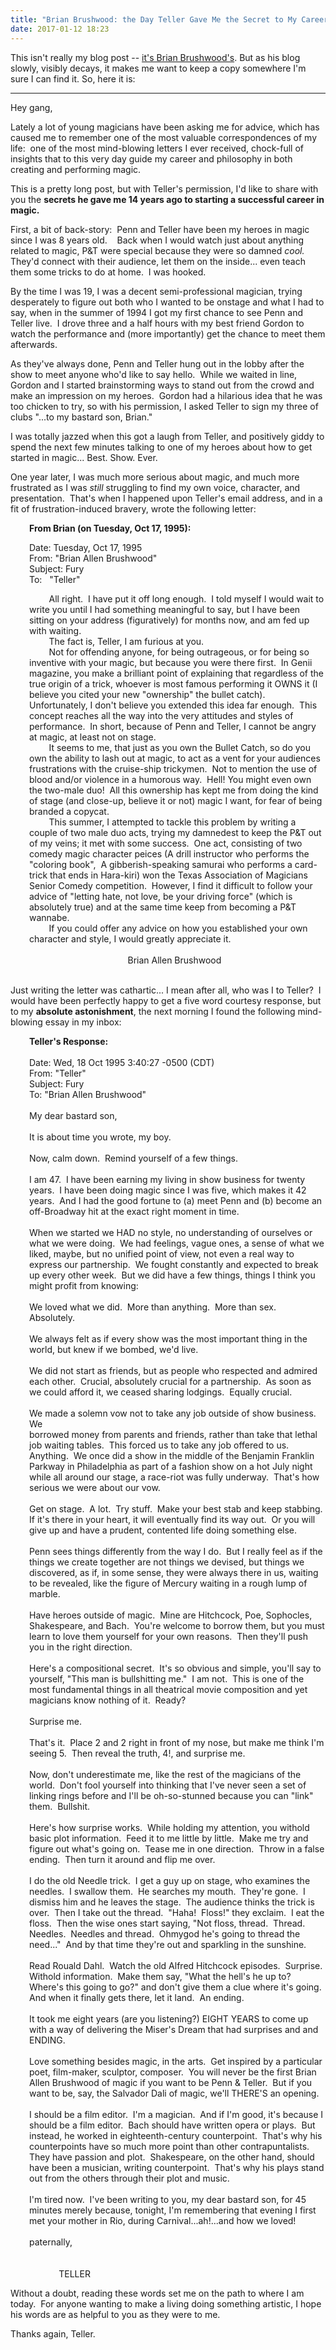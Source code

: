```yaml
---
title: "Brian Brushwood: the Day Teller Gave Me the Secret to My Career in Magic"
date: 2017-01-12 18:23
---
```


This isn't really my blog post -- <a href="http://shwood.squarespace.com/news/2009/9/21/14-years-ago-the-day-teller-gave-me-the-secret-to-my-career.html">it's Brian Brushwood's</a>. But as his blog slowly, visibly decays, it makes me want to keep a copy somewhere I'm sure I can find it. So, here it is:

<hr/>

<p>Hey gang,</p>
<p>Lately a lot of young magicians have been asking me for advice, which has caused me to remember one of the most valuable correspondences of my life:&nbsp; one of the most mind-blowing letters I ever received, chock-full of insights that to this very day guide my career and philosophy in both creating and performing magic.</p>
<p>This is a pretty long post, but with Teller's permission, I'd like to share with you the <strong>secrets he gave me 14 years ago to starting a successful career in magic.</strong></p>
<!--more-->
<p>First, a bit of back-story:&nbsp; Penn and Teller have been my heroes in magic since I was 8 years old.&nbsp;&nbsp;&nbsp; Back when I would watch just about anything related to magic, P&amp;T were special because they were so damned <em>cool.</em>&nbsp; They'd connect with their audience, let them on the inside... even teach them some tricks to do at home.&nbsp; I was hooked.</p>
<p>By the time I was 19, I was a decent semi-professional magician, trying desperately to figure out both who I wanted to be onstage and what I had to say, when in the summer of 1994 I got my first chance to see Penn and Teller live.&nbsp; I drove three and a half hours with my best friend Gordon to watch the performance and (more importantly) get the chance to meet them afterwards.</p>
<p>As they've always done, Penn and Teller hung out in the lobby after the show to meet anyone who'd like to say hello.&nbsp; While we waited in line, Gordon and I started brainstorming ways to stand out from the crowd and make an impression on my heroes.&nbsp; Gordon had a hilarious idea that he was too chicken to try, so with his permission, I asked Teller to sign my three of clubs "...to my bastard son, Brian."</p>
<p>I was totally jazzed when this got a laugh from Teller, and positively giddy to spend the next few minutes talking to one of my heroes about how to get started in magic... Best. Show. Ever.</p>
<p>One year later, I was much more serious about magic, and much more frustrated as I was <em>still </em>struggling to find my own voice, character, and presentation.&nbsp; That's when I happened upon Teller's email address, and in a fit of frustration-induced bravery, wrote the following letter:</p>
<p style="padding-left: 30px;"><strong>From Brian (on Tuesday, Oct 17, 1995):</strong></p>
<p style="padding-left: 30px;">Date: <strong></strong>Tuesday, Oct 17, 1995<br />From: "Brian Allen Brushwood"<br />Subject: Fury<br />To:&nbsp;&nbsp; "Teller"</p>
<p style="padding-left: 30px;">&nbsp;&nbsp;&nbsp;&nbsp;&nbsp;&nbsp;&nbsp; All right.&nbsp; I have put it off long enough.&nbsp; I told myself I would wait to write you until I had something meaningful to say, but I have been sitting on your address (figuratively) for months now, and am fed up with waiting.<br />&nbsp;&nbsp;&nbsp;&nbsp;&nbsp;&nbsp;&nbsp; The fact is, Teller, I am furious at you. <br />&nbsp;&nbsp;&nbsp;&nbsp;&nbsp;&nbsp;&nbsp; Not for offending anyone, for being outrageous, or for being so inventive with your magic, but because you were there first.&nbsp; In Genii magazine, you make a brilliant point of explaining that regardless of the true origin of a trick, whoever is most famous performing it OWNS it (I believe you cited your new "ownership" the bullet catch).&nbsp; Unfortunately, I don't believe you extended this idea far enough.&nbsp; This concept reaches all the way into the very attitudes and styles of performance.&nbsp; In short, because of Penn and Teller, I cannot be angry at magic, at least not on stage.<br />&nbsp;&nbsp;&nbsp;&nbsp;&nbsp;&nbsp;&nbsp; It seems to me, that just as you own the Bullet Catch, so do you own the ability to lash out at magic, to act as a vent for your audiences frustrations with the cruise-ship trickymen.&nbsp; Not to mention the use of blood and/or violence in a humorous way.&nbsp; Hell! You might even own the two-male duo!&nbsp; All this ownership has kept me from doing the kind of stage (and close-up, believe it or not) magic I want, for fear of being branded a copycat.<br />&nbsp;&nbsp;&nbsp;&nbsp;&nbsp;&nbsp;&nbsp; This summer, I attempted to tackle this problem by writing a couple of two male duo acts, trying my damnedest to keep the P&amp;T out of my veins; it met with some success.&nbsp; One act, consisting of two comedy magic character peices (A drill instructor who performs the "coloring book",&nbsp; A gibberish-speaking samurai who performs a card-trick that ends in Hara-kiri) won the Texas Association of Magicians Senior Comedy competition.&nbsp; However, I find it difficult to follow your advice of "letting hate, not love, be your driving force" (which is absolutely true) and at the same time keep from becoming a P&amp;T wannabe.<br />&nbsp;&nbsp;&nbsp;&nbsp;&nbsp;&nbsp;&nbsp; If you could offer any advice on how you established your own character and style, I would greatly appreciate it.<br /><br />&nbsp;&nbsp;&nbsp;&nbsp;&nbsp;&nbsp;&nbsp;&nbsp;&nbsp;&nbsp;&nbsp;&nbsp;&nbsp;&nbsp;&nbsp;&nbsp;&nbsp;&nbsp;&nbsp;&nbsp;&nbsp;&nbsp;&nbsp;&nbsp;&nbsp;&nbsp;&nbsp;&nbsp;&nbsp;&nbsp;&nbsp;&nbsp;&nbsp;&nbsp;&nbsp;&nbsp;&nbsp;&nbsp;&nbsp; Brian Allen Brushwood<br /><br /></p>
<p>Just writing the letter was cathartic... I mean after all, who was I to Teller?&nbsp; I would have been perfectly happy to get a five word courtesy response, but to my <strong>absolute astonishment</strong>, the next morning I found the following mind-blowing essay in my inbox:</p>
<p style="padding-left: 30px;"><strong>Teller's Response:</strong><br /><br />Date: Wed, 18 Oct 1995 3:40:27 -0500 (CDT)<br />From: "Teller" <br />Subject: Fury<br />To: "Brian Allen Brushwood"&nbsp; <br /><br />My dear bastard son,<br /><br />It is about time you wrote, my boy.<br /><br />Now, calm down.&nbsp; Remind yourself of a few things.<br /><br />I am 47.&nbsp; I have been earning my living in show business for twenty years.&nbsp; I have been doing magic since I was five, which makes it 42 years.&nbsp; And I had the good fortune to (a) meet Penn and (b) become an off-Broadway hit at the exact right moment in time.<br /><br />When we started we HAD no style, no understanding of ourselves or what we were doing.&nbsp; We had feelings, vague ones, a sense of what we liked, maybe, but no unified point of view, not even a real way to express our partnership.&nbsp; We fought constantly and expected to break up every other week.&nbsp; But we did have a few things, things I think you might profit from knowing:<br /><br />We loved what we did.&nbsp; More than anything.&nbsp; More than sex.&nbsp; Absolutely.<br /><br />We always felt as if every show was the most important thing in the world, but knew if we bombed, we'd live.<br /><br />We did not start as friends, but as people who respected and admired each other.&nbsp; Crucial, absolutely crucial for a partnership.&nbsp; As soon as we could afford it, we ceased sharing lodgings.&nbsp; Equally crucial.<br /><br />We made a solemn vow not to take any job outside of show business.&nbsp; We<br />borrowed money from parents and friends, rather than take that lethal job waiting tables.&nbsp; This forced us to take any job offered to us.&nbsp; Anything.&nbsp; We once did a show in the middle of the Benjamin Franklin Parkway in Philadelphia as part of a fashion show on a hot July night while all around our stage, a race-riot was fully underway.&nbsp; That's how serious we were about our vow.<br /><br />Get on stage.&nbsp; A lot.&nbsp; Try stuff.&nbsp; Make your best stab and keep stabbing.&nbsp; If it's there in your heart, it will eventually find its way out.&nbsp; Or you will give up and have a prudent, contented life doing something else.<br /><br />Penn sees things differently from the way I do.&nbsp; But I really feel as if the things we create together are not things we devised, but things we discovered, as if, in some sense, they were always there in us, waiting to be revealed, like the figure of Mercury waiting in a rough lump of marble.<br /><br />Have heroes outside of magic.&nbsp; Mine are Hitchcock, Poe, Sophocles, Shakespeare, and Bach.&nbsp; You're welcome to borrow them, but you must learn to love them yourself for your own reasons.&nbsp; Then they'll push you in the right direction.<br /><br />Here's a compositional secret.&nbsp; It's so obvious and simple, you'll say to yourself, "This man is bullshitting me."&nbsp; I am not.&nbsp; This is one of the most fundamental things in all theatrical movie composition and yet magicians know nothing of it.&nbsp; Ready?<br /><br />Surprise me.<br /><br />That's it.&nbsp; Place 2 and 2 right in front of my nose, but make me think I'm seeing 5.&nbsp; Then reveal the truth, 4!, and surprise me. <br /><br />Now, don't underestimate me, like the rest of the magicians of the world.&nbsp; Don't fool yourself into thinking that I've never seen a set of linking rings before and I'll be oh-so-stunned because you can "link" them.&nbsp; Bullshit.<br /><br />Here's how surprise works.&nbsp; While holding my attention, you withold basic plot information.&nbsp; Feed it to me little by little.&nbsp; Make me try and figure out what's going on.&nbsp; Tease me in one direction.&nbsp; Throw in a false ending.&nbsp; Then turn it around and flip me over.<br /><br />I do the old Needle trick.&nbsp; I get a guy up on stage, who examines the needles.&nbsp; I swallow them.&nbsp; He searches my mouth.&nbsp; They're gone.&nbsp; I dismiss him and he leaves the stage.&nbsp; The audience thinks the trick is over.&nbsp; Then I take out the thread.&nbsp; "Haha!&nbsp; Floss!" they exclaim.&nbsp; I eat the floss.&nbsp; Then the wise ones start saying, "Not floss, thread.&nbsp; Thread.&nbsp; Needles.&nbsp; Needles and thread.&nbsp; Ohmygod he's going to thread the need..."&nbsp; And by that time they're out and sparkling in the sunshine.<br /><br />Read Rouald Dahl.&nbsp; Watch the old Alfred Hitchcock episodes.&nbsp; Surprise.&nbsp; Withold information.&nbsp; Make them say, "What the hell's he up to?&nbsp; Where's this going to go?" and don't give them a clue where it's going.&nbsp; And when it finally gets there, let it land.&nbsp; An ending.<br /><br />It took me eight years (are you listening?) EIGHT YEARS to come up with a way of delivering the Miser's Dream that had surprises and and ENDING. <br /><br />Love something besides magic, in the arts.&nbsp; Get inspired by a particular poet, film-maker, sculptor, composer.&nbsp; You will never be the first Brian Allen Brushwood of magic if you want to be Penn &amp; Teller.&nbsp; But if you want to be, say, the Salvador Dali of magic, we'll THERE'S an opening.<br /><br />I should be a film editor.&nbsp; I'm a magician.&nbsp; And if I'm good, it's because I should be a film editor.&nbsp; Bach should have written opera or plays.&nbsp; But instead, he worked in eighteenth-century counterpoint.&nbsp; That's why his counterpoints have so much more point than other contrapuntalists.&nbsp; They have passion and plot.&nbsp; Shakespeare, on the other hand, should have been a musician, writing counterpoint.&nbsp; That's why his plays stand out from the others through their plot and music. <br /><br />I'm tired now.&nbsp; I've been writing to you, my dear bastard son, for 45 minutes merely because, tonight, I'm remembering that evening I first met your mother in Rio, during Carnival...ah!...and how we loved!<br /><br />paternally,<br /><br /><br />&nbsp;&nbsp;&nbsp;&nbsp;&nbsp;&nbsp;&nbsp;&nbsp;&nbsp;&nbsp;&nbsp; TELLER</p>
<p>Without a doubt, reading these words set me on the path to where I am today.&nbsp; For anyone wanting to make a living doing something artistic, I hope his words are as helpful to you as they were to me.</p>
<p>Thanks again, Teller.</p>
